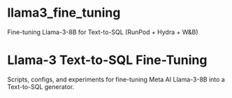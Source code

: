 # llama3_fine_tuning
Fine-tuning Llama-3-8B for Text-to-SQL (RunPod + Hydra + W&amp;B)
# Llama-3 Text-to-SQL Fine-Tuning

Scripts, configs, and experiments for fine-tuning Meta AI Llama-3-8B into a Text-to-SQL generator.
